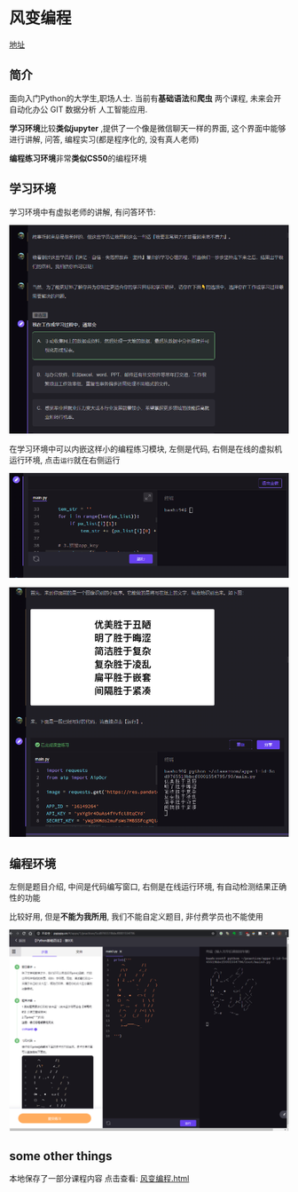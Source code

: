 # 风变编程

[地址](https://www.pypypy.cn/)

## 简介

面向入门Python的大学生,职场人士. 当前有**基础语法**和**爬虫** 两个课程, 未来会开 自动化办公 GIT 数据分析 人工智能应用.

**学习环境**比较**类似jupyter** ,提供了一个像是微信聊天一样的界面, 这个界面中能够进行讲解, 问答, 编程实习(都是程序化的, 没有真人老师)

**编程练习环境**非常**类似CS50**的编程环境

## 学习环境

学习环境中有虚拟老师的讲解, 有问答环节:

![image-20200705124748911](fengbian.assets/image-20200705124748911.png)

在学习环境中可以内嵌这样小的编程练习模块, 左侧是代码, 右侧是在线的虚拟机运行环境, 点击`运行`就在右侧运行

![image-20200705110434988](fengbian.assets/image-20200705110434988.png)

![image-20200705124850821](fengbian.assets/image-20200705124850821.png)

## 编程环境

左侧是题目介绍, 中间是代码编写窗口, 右侧是在线运行环境, 有自动检测结果正确性的功能

比较好用, 但是**不能为我所用**, 我们不能自定义题目, 非付费学员也不能使用

![image-20200705125242134](fengbian.assets/image-20200705125242134.png)

## some other things

本地保存了一部分课程内容 点击查看: [风变编程.html](fengbian.assets\风变编程.html) 

